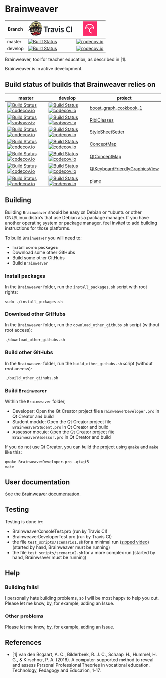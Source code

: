 # Brainweaver

Branch|[![Travis CI logo](TravisCI.png)](https://travis-ci.org)|[![Codecov logo](Codecov.png)](https://www.codecov.io)
---|---|---
master|[![Build Status](https://travis-ci.org/richelbilderbeek/Brainweaver.svg?branch=master)](https://travis-ci.org/richelbilderbeek/Brainweaver) | [![codecov.io](https://codecov.io/github/richelbilderbeek/Brainweaver/coverage.svg?branch=master)](https://codecov.io/github/richelbilderbeek/Brainweaver?branch=master)
develop|[![Build Status](https://travis-ci.org/richelbilderbeek/Brainweaver.svg?branch=develop)](https://travis-ci.org/richelbilderbeek/Brainweaver) | [![codecov.io](https://codecov.io/github/richelbilderbeek/Brainweaver/coverage.svg?branch=develop)](https://codecov.io/github/richelbilderbeek/Brainweaver?branch=develop)

Brainweaver, tool for teacher education, as described in [1].

Brainweaver is in active development.

## Build status of builds that Brainweaver relies on

master|develop|project
---|---|---
[![Build Status](https://travis-ci.org/richelbilderbeek/boost_graph_cookbook_1.svg?branch=master)](https://travis-ci.org/richelbilderbeek/boost_graph_cookbook_1) [![codecov.io](https://codecov.io/github/richelbilderbeek/boost_graph_cookbook_1/coverage.svg?branch=master)](https://codecov.io/github/richelbilderbeek/boost_graph_cookbook_1?branch=master) | [![Build Status](https://travis-ci.org/richelbilderbeek/boost_graph_cookbook_1.svg?branch=develop)](https://travis-ci.org/richelbilderbeek/boost_graph_cookbook_1) [![codecov.io](https://codecov.io/github/richelbilderbeek/boost_graph_cookbook_1/coverage.svg?branch=master)](https://codecov.io/github/richelbilderbeek/boost_graph_cookbook_1?branch=master) | [boost_graph_cookbook_1](https://github.com/richelbilderbeek/boost_graph_cookbook_1)
[![Build Status](https://travis-ci.org/richelbilderbeek/RibiClasses.svg?branch=master)](https://travis-ci.org/richelbilderbeek/RibiClasses) [![codecov.io](https://codecov.io/github/richelbilderbeek/RibiClasses/coverage.svg?branch=master)](https://codecov.io/github/richelbilderbeek/RibiClasses?branch=master) | [![Build Status](https://travis-ci.org/richelbilderbeek/RibiClasses.svg?branch=develop)](https://travis-ci.org/richelbilderbeek/RibiClasses) [![codecov.io](https://codecov.io/github/richelbilderbeek/RibiClasses/coverage.svg?branch=develop)](https://codecov.io/github/richelbilderbeek/RibiClasses?branch=develop) | [RibiClasses](https://github.com/richelbilderbeek/RibiClasses)
[![Build Status](https://travis-ci.org/richelbilderbeek/StyleSheetSetter.svg?branch=master)](https://travis-ci.org/richelbilderbeek/StyleSheetSetter) [![codecov.io](https://codecov.io/github/richelbilderbeek/StyleSheetSetter/coverage.svg?branch=master)](https://codecov.io/github/richelbilderbeek/StyleSheetSetter?branch=master) | [![Build Status](https://travis-ci.org/richelbilderbeek/StyleSheetSetter.svg?branch=develop)](https://travis-ci.org/richelbilderbeek/StyleSheetSetter) [![codecov.io](https://codecov.io/github/richelbilderbeek/StyleSheetSetter/coverage.svg?branch=develop)](https://codecov.io/github/richelbilderbeek/StyleSheetSetter?branch=develop) | [StyleSheetSetter](https://github.com/richelbilderbeek/StyleSheetSetter)
[![Build Status](https://travis-ci.org/richelbilderbeek/ConceptMap.svg?branch=master)](https://travis-ci.org/richelbilderbeek/ConceptMap) [![codecov.io](https://codecov.io/github/richelbilderbeek/ConceptMap/coverage.svg?branch=master)](https://codecov.io/github/richelbilderbeek/ConceptMap?branch=master) | [![Build Status](https://travis-ci.org/richelbilderbeek/ConceptMap.svg?branch=develop)](https://travis-ci.org/richelbilderbeek/ConceptMap) [![codecov.io](https://codecov.io/github/richelbilderbeek/ConceptMap/coverage.svg?branch=develop)](https://codecov.io/github/richelbilderbeek/ConceptMap?branch=develop) | [ConceptMap](https://github.com/richelbilderbeek/ConceptMap)
[![Build Status](https://travis-ci.org/richelbilderbeek/QtConceptMap.svg?branch=master)](https://travis-ci.org/richelbilderbeek/QtConceptMap) [![codecov.io](https://codecov.io/github/richelbilderbeek/QtConceptMap/coverage.svg?branch=master)](https://codecov.io/github/richelbilderbeek/QtConceptMap?branch=master) | [![Build Status](https://travis-ci.org/richelbilderbeek/QtConceptMap.svg?branch=develop)](https://travis-ci.org/richelbilderbeek/QtConceptMap) [![codecov.io](https://codecov.io/github/richelbilderbeek/QtConceptMap/coverage.svg?branch=develop)](https://codecov.io/github/richelbilderbeek/QtConceptMap?branch=develop) | [QtConceptMap](https://github.com/richelbilderbeek/QtConceptMap)
[![Build Status](https://travis-ci.org/richelbilderbeek/QtKeyboardFriendlyGraphicsView.svg?branch=master)](https://travis-ci.org/richelbilderbeek/QtKeyboardFriendlyGraphicsView) [![codecov.io](https://codecov.io/github/richelbilderbeek/QtKeyboardFriendlyGraphicsView/coverage.svg?branch=master)](https://codecov.io/github/richelbilderbeek/QtKeyboardFriendlyGraphicsView?branch=master) | [![Build Status](https://travis-ci.org/richelbilderbeek/QtKeyboardFriendlyGraphicsView.svg?branch=develop)](https://travis-ci.org/richelbilderbeek/QtKeyboardFriendlyGraphicsView) [![codecov.io](https://codecov.io/github/richelbilderbeek/QtKeyboardFriendlyGraphicsView/coverage.svg?branch=develop)](https://codecov.io/github/richelbilderbeek/QtKeyboardFriendlyGraphicsView?branch=develop) | [QtKeyboardFriendlyGraphicsView](https://github.com/richelbilderbeek/QtKeyboardFriendlyGraphicsView)
[![Build Status](https://travis-ci.org/richelbilderbeek/plane.svg?branch=master)](https://travis-ci.org/richelbilderbeek/plane) [![codecov.io](https://codecov.io/github/richelbilderbeek/plane/coverage.svg?branch=master)](https://codecov.io/github/richelbilderbeek/plane?branch=master) | [![Build Status](https://travis-ci.org/richelbilderbeek/plane.svg?branch=develop)](https://travis-ci.org/richelbilderbeek/plane) [![codecov.io](https://codecov.io/github/richelbilderbeek/plane/coverage.svg?branch=develop)](https://codecov.io/github/richelbilderbeek/plane?branch=develop) | [plane](https://github.com/richelbilderbeek/plane)

## Building

Building `Brainweaver` should be easy on Debian or *ubuntu or other GNU/Linux distro's that use Debian as a package manager. If you have another
operating system or package manager, feel invited to add building instructions for those platforms.

To build `Brainweaver` you will need to:

 * Install some packages
 * Download some other GitHubs
 * Build some other GitHubs
 * Build `Brainweaver`

### Install packages

In the `Brainweaver` folder, run the `install_packages.sh` script with root rights:

```
sudo ./install_packages.sh
```


### Download other GitHubs

In the `Brainweaver` folder, run the `download_other_githubs.sh` script (without root access):

```
./download_other_githubs.sh
```

### Build other GitHubs

In the `Brainweaver` folder, run the `build_other_githubs.sh` script (without root access):

```
./build_other_githubs.sh
```

### Build `Brainweaver`

Within the `Brainweaver` folder, 

 * Developer: Open the Qt Creator project file `BrainweaverDeveloper.pro` in Qt Creator and build
 * Student module: Open the Qt Creator project file `BrainweaverStudent.pro` in Qt Creator and build
 * Assessor module: Open the Qt Creator project file `BrainweaverAssessor.pro` in Qt Creator and build

If you do not use Qt Creator, you can build the project using `qmake` and `make` like this:

```
qmake BrainweaverDeveloper.pro -qt=qt5
make 
```

## User documentation

See [the Brainweaver documentation](doc/README.md).

## Testing

Testing is done by:

 * BrainweaverConsoleTest.pro (run by Travis CI)
 * BrainweaverDeveloperTest.pro (run by Travis CI)
 * the file `test_scripts/scenario1.sh` for a minimal run ([zipped video](demos/scenario1.zip)) (started by hand, Brainweaver must be running)
 * the file `test_scripts/scenario2.sh` for a more complex run (started by hand, Brainweaver must be running)

## Help

### Building fails!

I personally hate building problems, so I will be most happy to help you out. Please let me know, by, for example, adding an Issue.

### Other problems

Please let me know, by, for example, adding an Issue.

## References

 * [1] van den Bogaart, A. C., Bilderbeek, R. J. C., Schaap, H., Hummel, H. G., & Kirschner, P. A. (2016). A computer-supported method to reveal and assess Personal Professional Theories in vocational education. Technology, Pedagogy and Education, 1-17.


